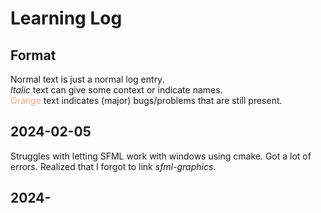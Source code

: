 # Learning Log

## Format
Normal text is just a normal log entry.  
_Italic_ text can give some context or indicate names.  
<span style="color:lightsalmon">Orange</span> text indicates (major) bugs/problems that are still present.

## 2024-02-05
Struggles with letting SFML work with windows using cmake. Got a lot of errors. Realized that I forgot to link _sfml-graphics_.

## 2024-